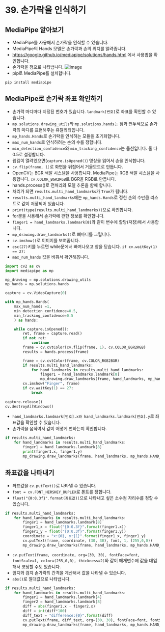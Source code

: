 # 39. 손가락을 인식하기
## MediaPipe 알아보기
* MediaPipe를 사용해서 손가락을 인식할 수 있습니다.
* MediaPipe의 Hands 모델은 손가락과 손의 위치를 알려줍니다.
* https://google.github.io/mediapipe/solutions/hands.html 에서 사용법을 확인합니다.
* 손가락을 점으로 나타냅니다.
![image](https://user-images.githubusercontent.com/76088532/146646503-670e339c-87ca-4741-adb9-9391607c0fe3.png)
* pip로 MediaPipe를 설치합니다.
```
pip install mediapipe
```

## MediaPipe로 손가락 좌표 확인하기
* 손가락 마디마다 지정된 번호가 있습니다. ```landmark[번호]```로 좌표를 확인할 수 있습니다. 
* ```mp.solutions.drawing_utils```와 ```mp.solutions.hands```는 점과 연두색으로 손가락의 마디를 표현해주는 유틸리티입니다.
* ```mp_hands.Hands```로 손가락을 인식하는 모듈을 초기화합니다.
* ```max_num_hands```로 인식하려는 손의 수를 정합니다.
* ```min_detection_confidence```와 ```min_tracking_confidence```는 옵션입니다. 둘 다 0.5로 설정합니다.
* 웹캠이 열려있으면(```capture.isOpened()```) 영상을 읽어서 손을 인식합니다. 
* ```cv.flip(frame, 1)```로 화면을 뒤집어서 거울모드로 만듭니다.
* OpenCV는 BGR 색깔 시스템을 사용합니다. MediaPipe는 RGB 색깔 시스템을 사용합니다. ```cv.COLOR_BGR2RGB```로 BGR을 RGB로 만듭니다.
* hands.process()로 전처리와 모델 추론을 함께 합니다.
* 처리가 되면 ```results.multi_hand_landmarks```가 ```True```가 됩니다.
* ```results.multi_hand_landmarks```에는 ```mp_hands.Hands```로 정한 손의 수만큼 리스트로 값이 저장되어 있습니다.
* ```print(type(results.multi_hand_landmarks))```으로 확인합니다.
* for문을 사용해서 손가락에 관한 정보를 확인합니다.
* ```finger1 = hand_landmarks.landmark[8]```와 같이 변수에 할당(저장)해서 사용합니다.
* ```mp_drawing.draw_landmarks()```로 뼈마디를 그립니다.
* ```cv.imshow()```로 이미지를 보여줍니다.
* ```esc(27)```키를 누르면 while문에서 빠져나오고 창을 닫습니다. ```if cv.waitKey(1) == 27:```
* ```max_num_hands``` 값을 바꿔서 확인해봅니다.
```python
import cv2 as cv
import mediapipe as mp

mp_drawing = mp.solutions.drawing_utils
mp_hands = mp.solutions.hands

capture = cv.VideoCapture(0)

with mp_hands.Hands(
    max_num_hands =1,
    min_detection_confidence=0.5,
    min_tracking_confidence=0.5
    ) as hands:

    while capture.isOpened():
        ret, frame = capture.read()
        if not ret:
            continue
        frame = cv.cvtColor(cv.flip(frame, 1), cv.COLOR_BGR2RGB)
        results = hands.process(frame)

        frame = cv.cvtColor(frame, cv.COLOR_RGB2BGR)
        if results.multi_hand_landmarks:
            for hand_landmarks in results.multi_hand_landmarks:
                finger1 = hand_landmarks.landmark[8]             
                mp_drawing.draw_landmarks(frame, hand_landmarks, mp_hands.HAND_CONNECTIONS)
        cv.imshow("Finger", frame)
        if cv.waitKey(1) == 27:
            break
        
capture.release()
cv.destroyAllWindows()
```

* ```hand_landmarks.landmark[번호].x와 hand_landmarks.landmark[번호].y```로 좌표값을 확인할 수 있습니다.
* 손가락을 움직여서 값이 어떻게 변하는지 확인합니다. 
```python
if results.multi_hand_landmarks:
    for hand_landmarks in results.multi_hand_landmarks:
        finger1 = hand_landmarks.landmark[8]
        print(finger1.x, finger1.y)
        mp_drawing.draw_landmarks(frame, hand_landmarks, mp_hands.HAND_CONNECTIONS)
```

## 좌표값을 나타내기
* 좌표값을 ```cv.putText()```로 나타낼 수 있습니다.
* ```font = cv.FONT_HERSHEY_DUPLEX```로 폰트를 정합니다.
* ```float("{0:0.3f}".format(좌표값))```으로 나타내고 싶은 소수점 자리수를 정할 수 있습니다.
```python
if results.multi_hand_landmarks:
    for hand_landmarks in results.multi_hand_landmarks:
        finger1 = hand_landmarks.landmark[8]
        finger1_x = float("{0:0.3f}".format(finger1.x))
        finger1_y = float("{0:0.3f}".format(finger1.y))
        coordinate = "x:{0}, y:{1}".format(finger1_x, finger1_y)
        cv.putText(frame, coordinate, (30, 30), font, 1, (255,0,0))
        mp_drawing.draw_landmarks(frame, hand_landmarks, mp_hands.HAND_CONNECTIONS)

```
* ```cv.putText(frame, coordinate, org=(30, 30), fontFace=font, fontScale=1, color=(255,0,0), thickness=2)```와 같이 매개변수에 값을 대입해서 코딩할 수도 있습니다.
* 엄지와 검지 손가락의 간격을 계산해서 값을 나타낼 수 있습니다.
* ```abs()```로 절대값으로 나타냅니다.
```python
if results.multi_hand_landmarks:
    for hand_landmarks in results.multi_hand_landmarks:
        finger1 = hand_landmarks.landmark[4]
        finger2 = hand_landmarks.landmark[8]
        diff = abs(finger1.x - finger2.x)
        diff = int(diff*100)                
        diff_text = "difference:{0}".format(diff)
        cv.putText(frame, diff_text, org=(30, 30), fontFace=font, fontScale=1, color=(255,0,0), thickness=2)
        mp_drawing.draw_landmarks(frame, hand_landmarks, mp_hands.HAND_CONNECTIONS)
```               
